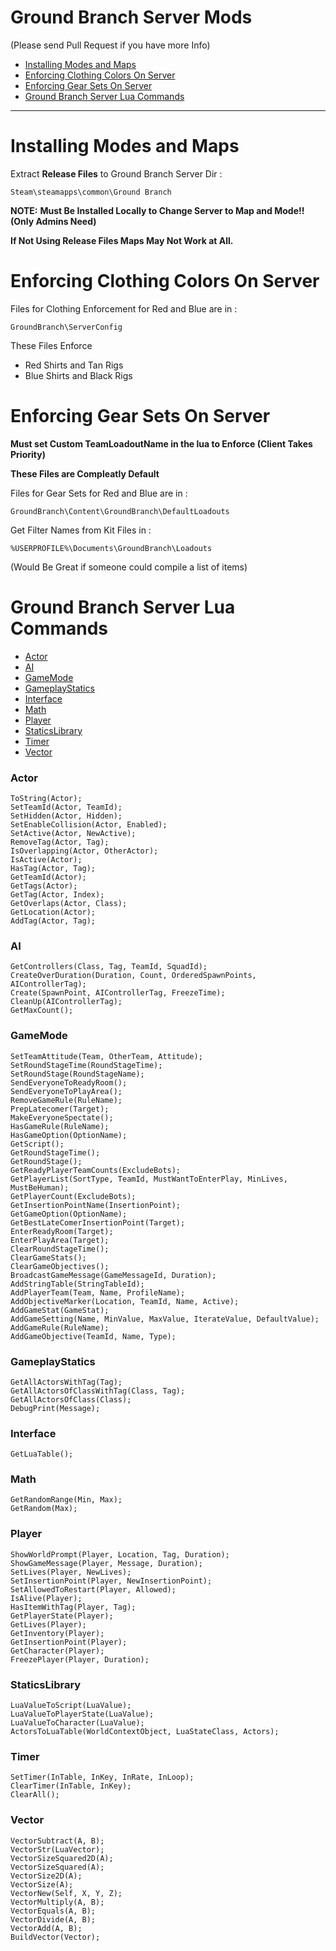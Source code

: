 Ground Branch Server Mods
=============================
(Please send Pull Request if you have more Info)

- [Installing Modes and Maps](#installing-modes-and-maps)
- [Enforcing Clothing Colors On Server](#enforcing-clothing-colors-on-server)
- [Enforcing Gear Sets On Server](#enforcing-gear-sets-on-server)
- [Ground Branch Server Lua Commands](#ground-branch-server-lua-commands)

----------------------------------

# Installing Modes and Maps

Extract **Release Files** to Ground Branch Server Dir :

`Steam\steamapps\common\Ground Branch`

**NOTE:**
**Must Be Installed Locally to Change Server to Map and Mode!! (Only Admins Need)**

**If Not Using Release Files Maps May Not Work at All.**

# Enforcing Clothing Colors On Server

Files for Clothing Enforcement for Red and Blue are in :

`GroundBranch\ServerConfig`

These Files Enforce
* Red Shirts and Tan Rigs
* Blue Shirts and Black Rigs

# Enforcing Gear Sets On Server

**Must set Custom TeamLoadoutName in the lua to Enforce (Client Takes Priority)**

**These Files are Compleatly Default**

Files for Gear Sets for Red and Blue are in :

`GroundBranch\Content\GroundBranch\DefaultLoadouts`

Get Filter Names from Kit Files in :

`%USERPROFILE%\Documents\GroundBranch\Loadouts`

(Would Be Great if someone could compile a list of items)

# Ground Branch Server Lua Commands
- [Actor](#Actor)
- [AI](#AI)
- [GameMode](#GameMode)
- [GameplayStatics](#GameplayStatics)
- [Interface](#Interface)
- [Math](#Math)
- [Player](#Player)
- [StaticsLibrary](#StaticsLibrary)
- [Timer](#Timer)
- [Vector](#Vector)

### Actor
```
ToString(Actor);
SetTeamId(Actor, TeamId);
SetHidden(Actor, Hidden);
SetEnableCollision(Actor, Enabled);
SetActive(Actor, NewActive);
RemoveTag(Actor, Tag); 
IsOverlapping(Actor, OtherActor); 
IsActive(Actor); 
HasTag(Actor, Tag);
GetTeamId(Actor);
GetTags(Actor);
GetTag(Actor, Index); 
GetOverlaps(Actor, Class);
GetLocation(Actor);
AddTag(Actor, Tag);
```

### AI
```
GetControllers(Class, Tag, TeamId, SquadId); 
CreateOverDuration(Duration, Count, OrderedSpawnPoints, AIControllerTag); 
Create(SpawnPoint, AIControllerTag, FreezeTime);
CleanUp(AIControllerTag);
GetMaxCount();
```

### GameMode
```
SetTeamAttitude(Team, OtherTeam, Attitude);
SetRoundStageTime(RoundStageTime); 
SetRoundStage(RoundStageName); 
SendEveryoneToReadyRoom();
SendEveryoneToPlayArea(); 
RemoveGameRule(RuleName); 
PrepLatecomer(Target); 
MakeEveryoneSpectate(); 
HasGameRule(RuleName); 
HasGameOption(OptionName); 
GetScript();
GetRoundStageTime();
GetRoundStage();
GetReadyPlayerTeamCounts(ExcludeBots);
GetPlayerList(SortType, TeamId, MustWantToEnterPlay, MinLives, MustBeHuman);
GetPlayerCount(ExcludeBots); 
GetInsertionPointName(InsertionPoint);
GetGameOption(OptionName); 
GetBestLateComerInsertionPoint(Target); 
EnterReadyRoom(Target); 
EnterPlayArea(Target);
ClearRoundStageTime();
ClearGameStats(); 
ClearGameObjectives(); 
BroadcastGameMessage(GameMessageId, Duration);
AddStringTable(StringTableId);
AddPlayerTeam(Team, Name, ProfileName);
AddObjectiveMarker(Location, TeamId, Name, Active);
AddGameStat(GameStat);
AddGameSetting(Name, MinValue, MaxValue, IterateValue, DefaultValue); 
AddGameRule(RuleName);
AddGameObjective(TeamId, Name, Type);
```

### GameplayStatics
```
GetAllActorsWithTag(Tag); 
GetAllActorsOfClassWithTag(Class, Tag); 
GetAllActorsOfClass(Class); 
DebugPrint(Message);
```

### Interface
```
GetLuaTable();
```

### Math
```
GetRandomRange(Min, Max); 
GetRandom(Max);
```

### Player 
```
ShowWorldPrompt(Player, Location, Tag, Duration);
ShowGameMessage(Player, Message, Duration);
SetLives(Player, NewLives);
SetInsertionPoint(Player, NewInsertionPoint);
SetAllowedToRestart(Player, Allowed);
IsAlive(Player);
HasItemWithTag(Player, Tag);
GetPlayerState(Player);
GetLives(Player); 
GetInventory(Player);
GetInsertionPoint(Player);
GetCharacter(Player);
FreezePlayer(Player, Duration);
```

### StaticsLibrary
```
LuaValueToScript(LuaValue); 
LuaValueToPlayerState(LuaValue); 
LuaValueToCharacter(LuaValue); 
ActorsToLuaTable(WorldContextObject, LuaStateClass, Actors);
```

### Timer
```
SetTimer(InTable, InKey, InRate, InLoop);
ClearTimer(InTable, InKey);
ClearAll();
```


### Vector
```
VectorSubtract(A, B);
VectorStr(LuaVector);
VectorSizeSquared2D(A);
VectorSizeSquared(A); 
VectorSize2D(A);
VectorSize(A);
VectorNew(Self, X, Y, Z);
VectorMultiply(A, B);
VectorEquals(A, B);
VectorDivide(A, B);
VectorAdd(A, B);
BuildVector(Vector);
```


